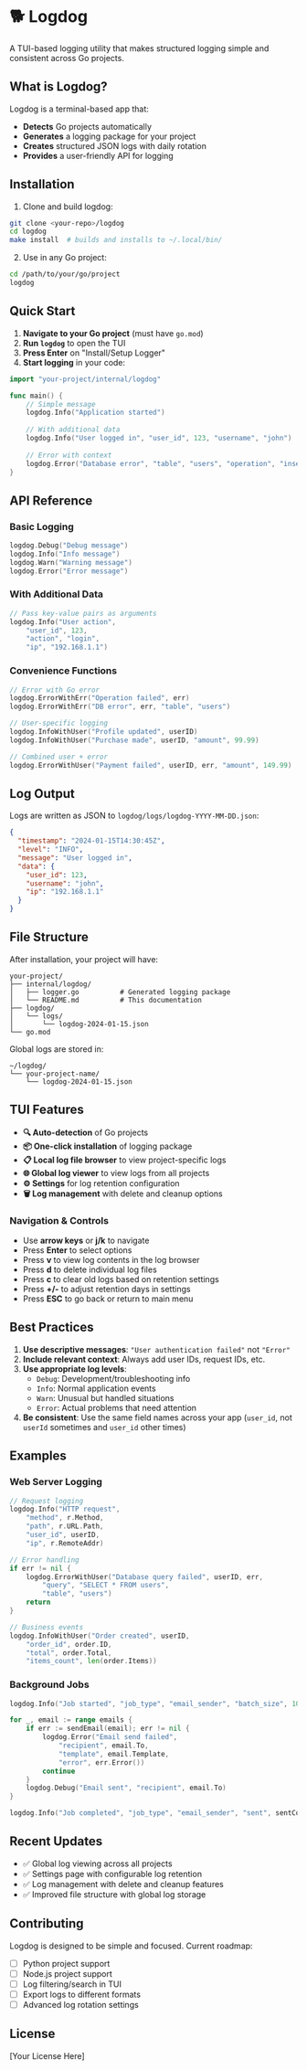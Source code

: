 # 🐕 Logdog

A TUI-based logging utility that makes structured logging simple and consistent across Go projects.

## What is Logdog?

Logdog is a terminal-based app that:
- **Detects** Go projects automatically
- **Generates** a logging package for your project
- **Creates** structured JSON logs with daily rotation
- **Provides** a user-friendly API for logging

## Installation

1. Clone and build logdog:
```bash
git clone <your-repo>/logdog
cd logdog
make install  # builds and installs to ~/.local/bin/
```

2. Use in any Go project:
```bash
cd /path/to/your/go/project
logdog
```

## Quick Start

1. **Navigate to your Go project** (must have `go.mod`)
2. **Run `logdog`** to open the TUI
3. **Press Enter** on "Install/Setup Logger"
4. **Start logging** in your code:

```go
import "your-project/internal/logdog"

func main() {
    // Simple message
    logdog.Info("Application started")
    
    // With additional data
    logdog.Info("User logged in", "user_id", 123, "username", "john")
    
    // Error with context
    logdog.Error("Database error", "table", "users", "operation", "insert")
}
```

## API Reference

### Basic Logging
```go
logdog.Debug("Debug message")
logdog.Info("Info message") 
logdog.Warn("Warning message")
logdog.Error("Error message")
```

### With Additional Data
```go
// Pass key-value pairs as arguments
logdog.Info("User action", 
    "user_id", 123,
    "action", "login",
    "ip", "192.168.1.1")
```

### Convenience Functions
```go
// Error with Go error
logdog.ErrorWithErr("Operation failed", err)
logdog.ErrorWithErr("DB error", err, "table", "users")

// User-specific logging
logdog.InfoWithUser("Profile updated", userID)
logdog.InfoWithUser("Purchase made", userID, "amount", 99.99)

// Combined user + error
logdog.ErrorWithUser("Payment failed", userID, err, "amount", 149.99)
```

## Log Output

Logs are written as JSON to `logdog/logs/logdog-YYYY-MM-DD.json`:

```json
{
  "timestamp": "2024-01-15T14:30:45Z",
  "level": "INFO",
  "message": "User logged in",
  "data": {
    "user_id": 123,
    "username": "john",
    "ip": "192.168.1.1"
  }
}
```

## File Structure

After installation, your project will have:
```
your-project/
├── internal/logdog/
│   ├── logger.go          # Generated logging package
│   └── README.md          # This documentation
├── logdog/
│   └── logs/
│       └── logdog-2024-01-15.json
└── go.mod
```

Global logs are stored in:
```
~/logdog/
└── your-project-name/
    └── logdog-2024-01-15.json
```

## TUI Features

- **🔍 Auto-detection** of Go projects
- **📦 One-click installation** of logging package  
- **📋 Local log file browser** to view project-specific logs
- **🌐 Global log viewer** to view logs from all projects
- **⚙️ Settings** for log retention configuration
- **🗑️ Log management** with delete and cleanup options

### Navigation & Controls
- Use **arrow keys** or **j/k** to navigate
- Press **Enter** to select options
- Press **v** to view log contents in the log browser
- Press **d** to delete individual log files
- Press **c** to clear old logs based on retention settings
- Press **+/-** to adjust retention days in settings
- Press **ESC** to go back or return to main menu

## Best Practices

1. **Use descriptive messages**: `"User authentication failed"` not `"Error"`
2. **Include relevant context**: Always add user IDs, request IDs, etc.
3. **Use appropriate log levels**: 
   - `Debug`: Development/troubleshooting info
   - `Info`: Normal application events
   - `Warn`: Unusual but handled situations
   - `Error`: Actual problems that need attention
4. **Be consistent**: Use the same field names across your app (`user_id`, not `userId` sometimes and `user_id` other times)

## Examples

### Web Server Logging
```go
// Request logging
logdog.Info("HTTP request", 
    "method", r.Method,
    "path", r.URL.Path,
    "user_id", userID,
    "ip", r.RemoteAddr)

// Error handling
if err != nil {
    logdog.ErrorWithUser("Database query failed", userID, err,
        "query", "SELECT * FROM users",
        "table", "users")
    return
}

// Business events
logdog.InfoWithUser("Order created", userID,
    "order_id", order.ID,
    "total", order.Total,
    "items_count", len(order.Items))
```

### Background Jobs
```go
logdog.Info("Job started", "job_type", "email_sender", "batch_size", 100)

for _, email := range emails {
    if err := sendEmail(email); err != nil {
        logdog.Error("Email send failed", 
            "recipient", email.To,
            "template", email.Template,
            "error", err.Error())
        continue
    }
    logdog.Debug("Email sent", "recipient", email.To)
}

logdog.Info("Job completed", "job_type", "email_sender", "sent", sentCount, "failed", failedCount)
```

## Recent Updates

- ✅ Global log viewing across all projects
- ✅ Settings page with configurable log retention
- ✅ Log management with delete and cleanup features
- ✅ Improved file structure with global log storage

## Contributing

Logdog is designed to be simple and focused. Current roadmap:
- [ ] Python project support
- [ ] Node.js project support  
- [ ] Log filtering/search in TUI
- [ ] Export logs to different formats
- [ ] Advanced log rotation settings

## License

[Your License Here]